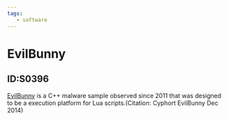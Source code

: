 ```yaml
---
tags:
   - software
---
```

# EvilBunny
## ID:S0396
[EvilBunny](software/S0396) is a C++ malware sample observed since 2011 that was designed to be a execution platform for Lua scripts.(Citation: Cyphort EvilBunny Dec 2014)
